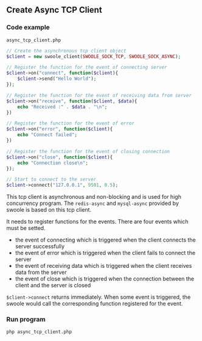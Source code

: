 ## Create Async TCP Client

### Code example

`async_tcp_client.php`

``` php
// Create the asynchronous tcp client object
$client = new swoole_client(SWOOLE_SOCK_TCP, SWOOLE_SOCK_ASYNC);

// Register the function for the event of connecting server
$client->on("connect", function($client){
	$client->send("Hello World");
});

// Register the function for the event of receiving data from server
$client->on("receive", function($client, $data){
	echo "Received :" . $data . "\n";
})

// Register the function for the event of error
$client->on("error", function($client){
	echo "Connect failed";
})

// Register the function for the event of closing connection
$client->on("close", function($client){
	echo "Connection close\n";
});

// Start to connect to the server
$client->connect("127.0.0.1", 9501, 0.5);
```

This tcp client is asynchronous and non-blocking and is used for high concurrency program. The `redis-async` and `mysql-async` provided by swoole is based on this tcp client.

It needs to register functions for the events. There are four events which must be setted. 

- the event of connecting which is triggered when the client connects the server successfully
- the event of error which is triggered when the client fails to connect the server
- the event of receiving data which is triggered when the client receives data from the server
- the event of close which is triggered when the connection between the client and the server is closed

`$client->connect` returns immediately. When some event is triggered, the swoole would call the corresponding function registered for the event.


### Run program

``` bash
php async_tcp_client.php
```

